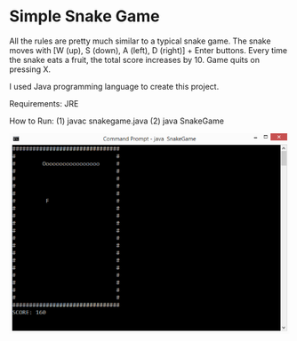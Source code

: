 # Simple Snake Game

All the rules are pretty much similar to a typical snake game. The snake moves with [W (up), S (down), A (left), D (right)] + Enter buttons. Every time the snake eats a fruit, the total score increases by 10. Game quits on pressing X.

I used Java programming language to create this project.

Requirements: JRE

How to Run: (1) javac snakegame.java (2) java SnakeGame

![](project_img.png)
